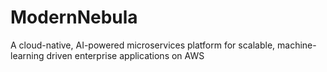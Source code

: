 # ModernNebula
A cloud-native, AI-powered microservices platform for scalable, machine-learning driven enterprise applications on AWS
